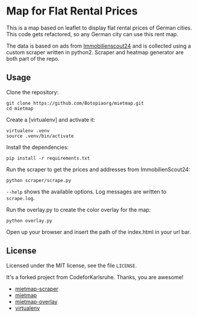 Map for Flat Rental Prices
==========================
This is a map based on leaflet to display flat rental prices of German cities. 
This code gets refactored, so any German city can use this rent map.

The data is based on ads from [Immobilienscout24](http://www.immobilienscout24.de/) 
and is collected using a custom scraper written in python2. Scraper and heatmap 
generator are both part of the repo.

Usage
-----

Clone the repository:

    git clone https://github.com/Botopiaorg/mietmap.git
    cd mietmap

Create a [virtualenv] and activate it:

    virtualenv .venv
    source .venv/bin/activate

Install the dependencies:

    pip install -r requirements.txt

Run the scraper to get the prices and addresses from ImmobilienScout24:

    python scraper/scrape.py

`--help` shows the available options. Log messages are written to `scrape.log`.

Run the overlay.py to create the color overlay for the map:

    python overlay.py

Open up your browser and insert the path of the index.html in your url bar.


License
-------
Licensed under the MIT license, see the file `LICENSE`.

It's a forked project from CodeforKarlsruhe. Thanks, you are awesome!
* [mietmap-scraper](https://github.com/CodeforKarlsruhe/mietmap-scraper )
* [mietmap](https://github.com/CodeforKarlsruhe/mietmap )
* [mietmap-overlay](https://github.com/CodeforKarlsruhe/mietmap-overlay )
* [virtualenv](https://virtualenv.pypa.io/ )

